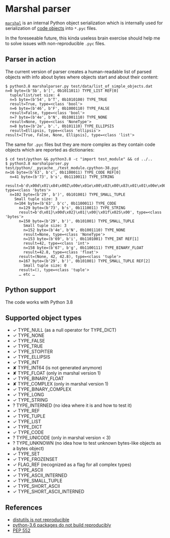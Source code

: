 # Marshal parser

[`marshal`](https://docs.python.org/3/library/marshal.html)
is an internal Python object serialization which is internally used
for serialization of [code objects](https://docs.python.org/3/c-api/code.html) into `*.pyc` files.

In the foreseeable future, this kinda useless brain exercise should
help me to solve issues with non-reproducible `.pyc` files.

## Parser in action

The current version of parser creates a human-readable list of parsed objects
with info about bytes where objects start and about their content:

```
$ python3.8 marshalparser.py test/data/list_of_simple_objects.dat
n=0 byte=(b'5b', b'[', 0b1011011) TYPE_LIST REF[0]
  tuple/list/set size: 4
  n=5 byte=(b'54', b'T', 0b1010100) TYPE_TRUE 
  result=True, type=<class 'bool'>
  n=6 byte=(b'46', b'F', 0b1000110) TYPE_FALSE 
  result=False, type=<class 'bool'>
  n=7 byte=(b'4e', b'N', 0b1001110) TYPE_NONE 
  result=None, type=<class 'NoneType'>
  n=8 byte=(b'2e', b'.', 0b101110) TYPE_ELLIPSIS 
  result=Ellipsis, type=<class 'ellipsis'>
result=[True, False, None, Ellipsis], type=<class 'list'>
```

The same for `.pyc` files but they are more complex as they contain code objects which are reported as dictionaries:

```
$ cd test/python && python3.8 -c "import test_module" && cd ../..
$ python3.8 marshalparser.py test/python/__pycache__/test_module.cpython-38.pyc 
n=16 byte=(b'63', b'c', 0b1100011) TYPE_CODE REF[0]
  n=41 byte=(b'73', b's', 0b1110011) TYPE_STRING 
  result=b'd\x00d\x01\x84\x00Z\x00e\x01e\x00\x83\x00\x83\x01\x01\x00e\x00\x83\x00\\\x02Z\x02Z\x03e\x02e\x03f\x02\x01\x00e\x02e\x03g\x02\x01\x00e\x02e\x03i\x01\x01\x00d\x02S\x00', type=<class 'bytes'>
  n=102 byte=(b'29', b')', 0b101001) TYPE_SMALL_TUPLE 
    Small tuple size: 3
    n=104 byte=(b'63', b'c', 0b1100011) TYPE_CODE 
      n=129 byte=(b'73', b's', 0b1110011) TYPE_STRING 
      result=b'd\x01}\x00d\x02}\x01|\x00|\x01f\x02S\x00', type=<class 'bytes'>
      n=150 byte=(b'29', b')', 0b101001) TYPE_SMALL_TUPLE 
        Small tuple size: 3
        n=152 byte=(b'4e', b'N', 0b1001110) TYPE_NONE 
        result=None, type=<class 'NoneType'>
        n=153 byte=(b'69', b'i', 0b1101001) TYPE_INT REF[1]
        result=42, type=<class 'int'>
        n=158 byte=(b'67', b'g', 0b1100111) TYPE_BINARY_FLOAT 
        result=42.8, type=<class 'float'>
      result=(None, 42, 42.8), type=<class 'tuple'>
      n=167 byte=(b'29', b')', 0b101001) TYPE_SMALL_TUPLE REF[2]
        Small tuple size: 0
      result=(), type=<class 'tuple'>
      … etc …
```

## Python support

The code works with Python 3.8

## Supported object types

* ✓ TYPE_NULL (as a null operator for TYPE_DICT)
* ✓ TYPE_NONE
* ✓ TYPE_FALSE
* ✓ TYPE_TRUE
* ✓ TYPE_STOPITER
* ✓ TYPE_ELLIPSIS
* ✓ TYPE_INT
* ✘ TYPE_INT64 (is not generated anymore)
* ✘ TYPE_FLOAT (only in marshal version 1)
* ✓ TYPE_BINARY_FLOAT
* ✘ TYPE_COMPLEX (only in marshal version 1)
* ✓ TYPE_BINARY_COMPLEX
* ✓ TYPE_LONG
* ✓ TYPE_STRING
* ? TYPE_INTERNED (no idea where it is and how to test it)
* ✓ TYPE_REF
* ✓ TYPE_TUPLE
* ✓ TYPE_LIST
* ✓ TYPE_DICT
* ✓ TYPE_CODE
* ? TYPE_UNICODE (only in marshal version < 3)
* ? TYPE_UNKNOWN (no idea how to test unknown bytes-like objects as a bytes object)
* ✓ TYPE_SET
* ✓ TYPE_FROZENSET
* ✓ FLAG_REF (recognized as a flag for all complex types)
* ✓ TYPE_ASCII
* ✓ TYPE_ASCII_INTERNED
* ✓ TYPE_SMALL_TUPLE
* ✓ TYPE_SHORT_ASCII
* ✓ TYPE_SHORT_ASCII_INTERNED

## References

* [distutils is not reproducible](https://bugs.python.org/issue34033)
* [python-3.6 packages do not build reproducibly](https://bugzilla.opensuse.org/show_bug.cgi?id=1049186)
* [PEP 552](https://www.python.org/dev/peps/pep-0552/)
